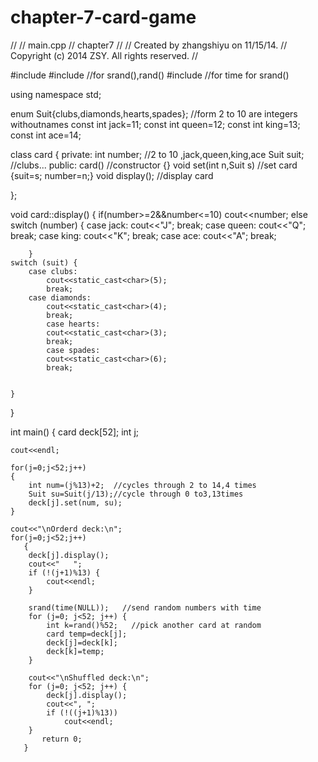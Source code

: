 chapter-7-card-game
===================

//
//  main.cpp
//  chapter7
//
//  Created by zhangshiyu on 11/15/14.
//  Copyright (c) 2014 ZSY. All rights reserved.
//

#include <iostream>
#include <cstdlib>   //for srand(),rand()
#include <ctime>      //for time for srand()

using namespace std;

enum Suit{clubs,diamonds,hearts,spades};
//form 2 to 10 are integers withoutnames
const int jack=11;
const int queen=12;
const int king=13;
const int ace=14;

class card
{
private:
    int number;  //2 to 10 ,jack,queen,king,ace
    Suit suit;    //clubs...
public:
    card()        //constructor
    {}
    void set(int n,Suit s)  //set card
    {suit=s; number=n;}
    void display();    //display card
    
};


void card::display()
{
    if(number>=2&&number<=10)
        cout<<number;
    else
        switch (number) {
            case jack:
                cout<<"J";
                break;
            case queen:
                cout<<"Q";
                break;
            case king:
                cout<<"K";
                break;
            case ace:
                cout<<"A";
                break;
        
        }
    switch (suit) {
        case clubs:
            cout<<static_cast<char>(5);
            break;
        case diamonds:
            cout<<static_cast<char>(4);
            break;
            case hearts:
            cout<<static_cast<char>(3);
            break;
            case spades:
            cout<<static_cast<char>(6);
            break;
            
     
    }
}


int main()
{
    card deck[52];
    int j;
    
    
    cout<<endl;
    
    for(j=0;j<52;j++)
    {
        int num=(j%13)+2;  //cycles through 2 to 14,4 times
        Suit su=Suit(j/13);//cycle through 0 to3,13times
        deck[j].set(num, su);
    }
    
    cout<<"\nOrderd deck:\n";
    for(j=0;j<52;j++)
       {
        deck[j].display();
        cout<<"   ";
        if (!(j+1)%13) {
            cout<<endl;
        }
        
        srand(time(NULL));   //send random numbers with time
        for (j=0; j<52; j++) {
            int k=rand()%52;   //pick another card at random
            card temp=deck[j];
            deck[j]=deck[k];
            deck[k]=temp;
        }
        
        cout<<"\nShuffled deck:\n";
        for (j=0; j<52; j++) {
            deck[j].display();
            cout<<", ";
            if (!((j+1)%13))
                cout<<endl;
        }
           return 0;
       }
